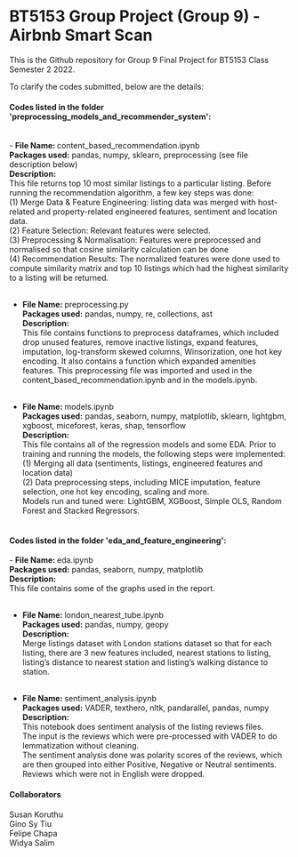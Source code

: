 # BT5153 Group Project (Group 9) - Airbnb Smart Scan
This is the Github repository for Group 9 Final Project for BT5153 Class Semester 2 2022. <br>

To clarify the codes submitted, below are the details: <br>
<h4> Codes listed in the folder 'preprocessing_models_and_recommender_system':</h4><br>
-  <strong> File Name: </strong>content_based_recommendation.ipynb <br>
<strong> Packages used:</strong> pandas, numpy, sklearn, preprocessing (see file description below) <br>
<strong> Description: </strong><br>
This file returns top 10 most similar listings to a particular listing. Before running the recommendation algorithm, a few key steps was done: <br>
(1) Merge Data & Feature Engineering: listing data was merged with host-related and property-related engineered features, sentiment and location data.<br> 
(2) Feature Selection: Relevant features were selected.<br>
(3) Preprocessing & Normalisation: Features were preprocessed and normalised so that cosine similarity calculation can be done<br>
(4) Recommendation Results: The normalized features were done used to compute similarity matrix and top 10 listings which had the highest similarity to a listing will be returned. <br><br>

- <strong> File Name: </strong>preprocessing.py <br>
<strong> Packages used:</strong> pandas, numpy, re, collections, ast <br>
<strong> Description: </strong><br>
This file contains functions to preprocess dataframes, which included drop unused features, remove inactive listings, expand features, imputation, log-transform skewed columns, Winsorization, one hot key encoding. It also contains a function which expanded amenities features. This preprocessing file was imported and used in the content_based_recommendation.ipynb and in the models.ipynb. <br><br>

-  <strong> File Name: </strong>models.ipynb <br>
<strong> Packages used:</strong> pandas, seaborn, numpy, matplotlib, sklearn, lightgbm, xgboost, miceforest, keras, shap, tensorflow <br>
<strong> Description: </strong><br>
This file contains all of the regression models and some EDA.
Prior to training and running the models, the following steps were implemented:<br>
(1) Merging all data (sentiments, listings, engineered features and location data)<br>
(2) Data preprocessing steps, including MICE imputation, feature selection, one hot key encoding, scaling and more.<br>
Models run and tuned were: LightGBM, XGBoost, Simple OLS, Random Forest and Stacked Regressors.
<br><br>

<h4> Codes listed in the folder 'eda_and_feature_engineering':<br></h4>
- <strong> File Name: </strong>eda.ipynb <br>
<strong> Packages used:</strong> pandas, seaborn, numpy, matplotlib <br>
<strong> Description: </strong><br>
This file contains some of the graphs used in the report. <br><br>

- <strong> File Name: </strong>london_nearest_tube.ipynb <br>
<strong> Packages used:</strong> pandas, numpy, geopy <br>
<strong> Description: </strong><br>
Merge listings dataset with London stations dataset so that for each listing, there are 3 new features included, nearest stations to listing, listing’s distance to nearest station and listing’s walking distance to station.<br><br>

- <strong> File Name: </strong> sentiment_analysis.ipynb <br>
<strong> Packages used:</strong> VADER, texthero, nltk, pandarallel, pandas, numpy <br>
<strong> Description: </strong><br>
This notebook does sentiment analysis of the listing reviews files.<br>
The input is the reviews which were pre-processed with VADER to do lemmatization without cleaning.<br>
The sentiment analysis done was polarity scores of the reviews, which are then grouped into either Positive, Negative or Neutral sentiments. Reviews which were not in English were dropped.<br>

#### Collaborators

Susan Koruthu <br />
Gino Sy Tiu <br />
Felipe Chapa <br />
Widya Salim
